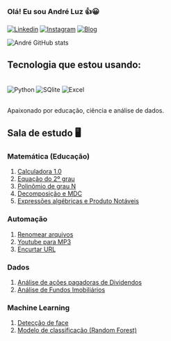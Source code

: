 ### Olá! Eu sou André Luz 👍😀 

[![Linkedin](https://img.shields.io/badge/LinkedIn-0077B5?style=for-the-badge&logo=linkedin&logoColor=white)](https://www.linkedin.com/in/andrejuniorba/)
[![Instagram](https://img.shields.io/badge/Instagram-E4405F?style=for-the-badge&logo=instagram&logoColor=white)](https://www.instagram.com/andrejuniorba/)
[![Blog](https://img.shields.io/badge/Blogger-FF5722?style=for-the-badge&logo=blogger&logoColor=white)](https://matematicaplicadaon.blogspot.com/)


![André GitHub stats](https://github-readme-stats.vercel.app/api?username=andrejuniorba&show_icons=true&theme=dracula)

## Tecnologia que estou usando:

<div style="display: inline_block"><br/>
    <img align="center" alt="Python" src ="https://img.shields.io/badge/Python-14354C?style=for-the-badge&logo=python&logoColor=white">
    <img align="center" alt="SQlite" src ="https://img.shields.io/badge/SQLite-07405E?style=for-the-badge&logo=sqlite&logoColor=white">
    <img align="center" alt="Excel" src ="https://img.shields.io/badge/Microsoft_Excel-217346?style=for-the-badge&logo=microsoft-excel&logoColor=white">

</div><br/>

Apaixonado por educação, ciência e análise de dados.

## Sala de estudo 🖥

### Matemática (Educação)

01. [Calculadora 1.0](https://github.com/andrejuniorba/Matematica_codigos/blob/main/01.%20Calculadora_1_0.ipynb)
02. [Equação do 2º grau](https://github.com/andrejuniorba/Matematica_codigos/blob/main/02.%20Equa%C3%A7%C3%A3o_do_2%C2%BA_grau.ipynb)
03. [Polinômio de grau N](https://github.com/andrejuniorba/Matematica_codigos/blob/main/03.%20Polin%C3%B4mio_grauN_Numpy.ipynb)
04. [Decomposição e MDC](https://github.com/andrejuniorba/Matematica_codigos/blob/main/05.%20Fatora%C3%A7%C3%A3o%20e%20MDC.ipynb)
05. [Expressões algébricas e Produto Notáveis](https://github.com/andrejuniorba/Matematica_codigos/blob/main/06.%20Express%C3%B5es%20e%20Produto%20Not%C3%A1veis.ipynb)

### Automação

01. [Renomear arquivos](https://github.com/andrejuniorba/Projetos_Estudos/blob/main/02_Renomear_arquivos.ipynb)
02. [Youtube para MP3](https://github.com/andrejuniorba/Projetos_Estudos/blob/main/Youtube%20para%20MP3.ipynb)
03. [Encurtar URL](https://github.com/andrejuniorba/Projetos_Estudos/blob/main/Encurtar%20URL.ipynb)

### Dados

01. [Análise de acões pagadoras de Dividendos](https://github.com/andrejuniorba/Analises_estudos/blob/main/Análise_de_boas_ações_pagadoras_de_dividendos.ipynb)
02. [Análise de Fundos Imobiliários](https://github.com/andrejuniorba/Analises_estudos/blob/main/Análise_quantitativa_de_Fundos_Imobiliários.ipynb)

### Machine Learning

01. [Detecção de face](https://github.com/andrejuniorba/Projetos_Machine_Learning/blob/main/Detec%C3%A7%C3%A3o_de_faces.ipynb)
02. [Modelo de classificação (Random Forest)](https://github.com/andrejuniorba/Projetos_Machine_Learning/blob/main/Modelo_de_Classifica%C3%A7%C3%A3o_Floresta_Aleat%C3%B3ria.ipynb)

